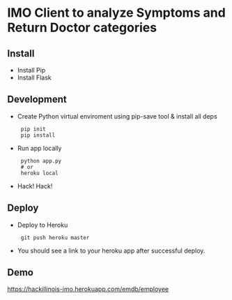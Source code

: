 IMO Client to analyze Symptoms and Return Doctor categories
===========================================================

Install
-------


 - Install Pip
 - Install Flask



Development
-----------

 - Create Python virtual enviroment using pip-save tool & install all deps

        pip init
        pip install
 
 - Run app locally

        python app.py
        # or
        heroku local
 
 - Hack! Hack!
  

Deploy
------

 - Deploy to Heroku

        git push heroku master

 - You should see a link to your heroku app after successful deploy.
 

Demo
----

https://hackillinois-imo.herokuapp.com/emdb/employee
